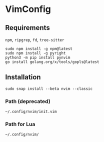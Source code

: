 # VimConfig
## Requirements
`npm`, `ripgrep`, `fd`, `tree-sitter`
```commmandline
sudo npm install -g npm@latest
sudo npm install -g pyright
python3 -m pip install pynvim
go install golang.org/x/tools/gopls@latest
```

## Installation
```commandline
sudo snap install --beta nvim --classic
```

### Path (deprecated)
```commandline
~/.config/nvim/init.vim
```
### Path for Lua
```commandline
~/.config/nvim/
```

